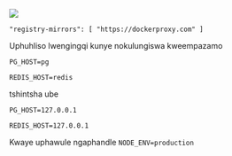 ![](https://pub-b8db533c86124200a9d799bf3ba88099.r2.dev/2023/03/wbhiRD1.webp)

```
"registry-mirrors": [ "https://dockerproxy.com" ]
```

Uphuhliso lwengingqi kunye nokulungiswa kweempazamo

```
PG_HOST=pg

REDIS_HOST=redis
```

tshintsha ube

```
PG_HOST=127.0.0.1

REDIS_HOST=127.0.0.1

```

Kwaye uphawule ngaphandle `NODE_ENV=production`